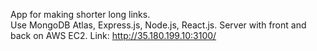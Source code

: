 App for making shorter long links.                                                                                         
Use MongoDB Atlas, Express.js, Node.js, React.js. Server with front and back on AWS EC2.
Link: http://35.180.199.10:3100/
